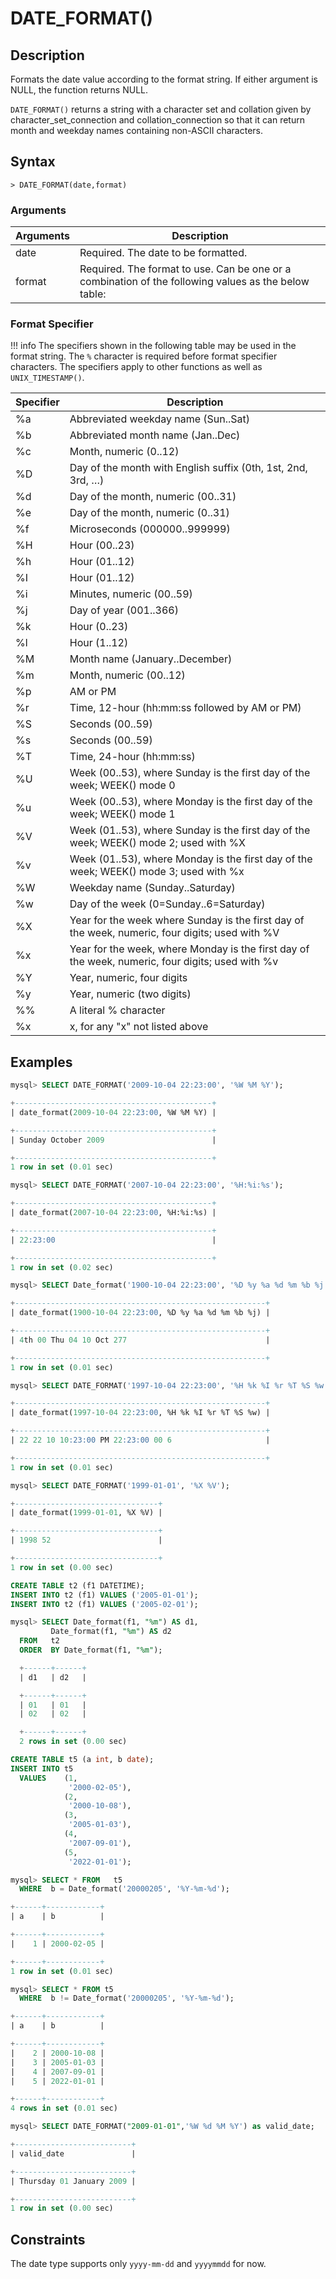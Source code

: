 # **DATE_FORMAT()**

## **Description**

Formats the date value according to the format string. If either argument is NULL, the function returns NULL.

`DATE_FORMAT()` returns a string with a character set and collation given by character_set_connection and collation_connection so that it can return month and weekday names containing non-ASCII characters.

## **Syntax**

```
> DATE_FORMAT(date,format)
```

### **Arguments**

|  Arguments   | Description  |
|  ----  | ----  |
| date  | Required. The date to be formatted. |
| format|Required. The format to use. Can be one or a combination of the following values as the below table:|

### Format Specifier

!!! info
    The specifiers shown in the following table may be used in the format string. The `%` character is required before format specifier characters. The specifiers apply to other functions as well as `UNIX_TIMESTAMP()`.

| **Specifier** | **Description** |
| --- | --- |
| %a | Abbreviated weekday name (Sun..Sat) |
| %b | Abbreviated month name (Jan..Dec) |
| %c | Month, numeric (0..12) |
| %D | Day of the month with English suffix (0th, 1st, 2nd, 3rd, …) |
| %d | Day of the month, numeric (00..31) |
| %e | Day of the month, numeric (0..31) |
| %f | Microseconds (000000..999999) |
| %H | Hour (00..23) |
| %h | Hour (01..12) |
| %I | Hour (01..12) |
| %i | Minutes, numeric (00..59) |
| %j | Day of year (001..366) |
| %k | Hour (0..23) |
| %l | Hour (1..12) |
| %M | Month name (January..December) |
| %m | Month, numeric (00..12) |
| %p | AM or PM |
| %r | Time, 12-hour (hh:mm:ss followed by AM or PM) |
| %S | Seconds (00..59) |
| %s | Seconds (00..59) |
| %T | Time, 24-hour (hh:mm:ss) |
| %U | Week (00..53), where Sunday is the first day of the week; WEEK() mode 0 |
| %u | Week (00..53), where Monday is the first day of the week; WEEK() mode 1 |
| %V | Week (01..53), where Sunday is the first day of the week; WEEK() mode 2; used with %X |
| %v | Week (01..53), where Monday is the first day of the week; WEEK() mode 3; used with %x |
| %W | Weekday name (Sunday..Saturday) |
| %w | Day of the week (0=Sunday..6=Saturday) |
| %X | Year for the week where Sunday is the first day of the week, numeric, four digits; used with %V |
| %x | Year for the week, where Monday is the first day of the week, numeric, four digits; used with %v |
| %Y | Year, numeric, four digits |
| %y | Year, numeric (two digits) |
| %% | A literal % character |
| %x | x, for any "x" not listed above |

## **Examples**

```sql
mysql> SELECT DATE_FORMAT('2009-10-04 22:23:00', '%W %M %Y');

+--------------------------------------------+
| date_format(2009-10-04 22:23:00, %W %M %Y) |

+--------------------------------------------+
| Sunday October 2009                        |

+--------------------------------------------+
1 row in set (0.01 sec)

mysql> SELECT DATE_FORMAT('2007-10-04 22:23:00', '%H:%i:%s');

+--------------------------------------------+
| date_format(2007-10-04 22:23:00, %H:%i:%s) |

+--------------------------------------------+
| 22:23:00                                   |

+--------------------------------------------+
1 row in set (0.02 sec)

mysql> SELECT Date_format('1900-10-04 22:23:00', '%D %y %a %d %m %b %j');

+--------------------------------------------------------+
| date_format(1900-10-04 22:23:00, %D %y %a %d %m %b %j) |

+--------------------------------------------------------+
| 4th 00 Thu 04 10 Oct 277                               |

+--------------------------------------------------------+
1 row in set (0.01 sec)

mysql> SELECT DATE_FORMAT('1997-10-04 22:23:00', '%H %k %I %r %T %S %w');

+--------------------------------------------------------+
| date_format(1997-10-04 22:23:00, %H %k %I %r %T %S %w) |

+--------------------------------------------------------+
| 22 22 10 10:23:00 PM 22:23:00 00 6                     |

+--------------------------------------------------------+
1 row in set (0.01 sec)

mysql> SELECT DATE_FORMAT('1999-01-01', '%X %V');

+--------------------------------+
| date_format(1999-01-01, %X %V) |

+--------------------------------+
| 1998 52                        |

+--------------------------------+
1 row in set (0.00 sec)
```

<!--SELECT DATE_FORMAT('2006-06-00', '%d');
ERROR 20301 (HY000): invalid input: invalid datatime value 2006-06-00-->

```sql
CREATE TABLE t2 (f1 DATETIME);
INSERT INTO t2 (f1) VALUES ('2005-01-01');
INSERT INTO t2 (f1) VALUES ('2005-02-01');

mysql> SELECT Date_format(f1, "%m") AS d1,
         Date_format(f1, "%m") AS d2
  FROM   t2
  ORDER  BY Date_format(f1, "%m");

  +------+------+
  | d1   | d2   |

  +------+------+
  | 01   | 01   |
  | 02   | 02   |

  +------+------+
  2 rows in set (0.00 sec)
```

```sql
CREATE TABLE t5 (a int, b date);
INSERT INTO t5
  VALUES    (1,
             '2000-02-05'),
            (2,
             '2000-10-08'),
            (3,
             '2005-01-03'),
            (4,
             '2007-09-01'),
            (5,
             '2022-01-01');

mysql> SELECT * FROM   t5
  WHERE  b = Date_format('20000205', '%Y-%m-%d');

+------+------------+
| a    | b          |

+------+------------+
|    1 | 2000-02-05 |

+------+------------+
1 row in set (0.01 sec)

mysql> SELECT * FROM t5
  WHERE  b != Date_format('20000205', '%Y-%m-%d');

+------+------------+
| a    | b          |

+------+------------+
|    2 | 2000-10-08 |
|    3 | 2005-01-03 |
|    4 | 2007-09-01 |
|    5 | 2022-01-01 |

+------+------------+
4 rows in set (0.01 sec)

mysql> SELECT DATE_FORMAT("2009-01-01",'%W %d %M %Y') as valid_date;

+--------------------------+
| valid_date               |

+--------------------------+
| Thursday 01 January 2009 |

+--------------------------+
1 row in set (0.00 sec)
```

## **Constraints**

The date type supports only `yyyy-mm-dd` and `yyyymmdd` for now.
